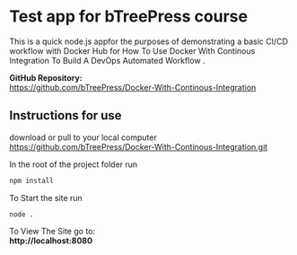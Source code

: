 # Test app for bTreePress course
This is a quick  node.js appfor the purposes of demonstrating a basic CI/CD workflow with Docker Hub for How To Use Docker With Continous Integration To Build A DevOps Automated Workflow .

**GitHub Repository:**  
https://github.com/bTreePress/Docker-With-Continous-Integration

## Instructions for use

download or pull to your local computer
https://github.com/bTreePress/Docker-With-Continous-Integration.git

In the root of the project folder run 
```javascript
npm install
```
To Start the site run 
```
node . 
```
To View The Site go to:  
**http://localhost:8080**
